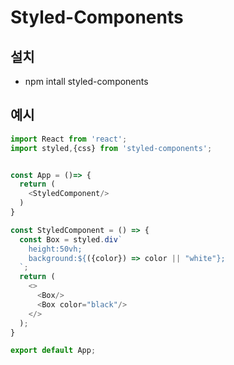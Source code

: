 # Styled-Components

## 설치

* npm intall styled-components

## 예시

``` javascript
import React from 'react';
import styled,{css} from 'styled-components';


const App = ()=> {
  return (
    <StyledComponent/>
  )
}

const StyledComponent = () => {
  const Box = styled.div`
    height:50vh;
    background:${({color}) => color || "white"};
  `;
  return (
    <>
      <Box/>
      <Box color="black"/>
    </>
  );
}

export default App;
```


